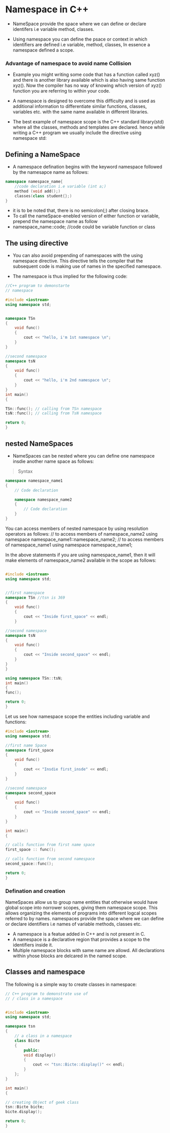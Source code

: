 # Namespace in C++

- NameSpace provide the space where we can define or declare identifers i.e variable method, classes.

- Using namespace you can define the psace or context in which identifiers are defined i.e variable, method, classes, In essence a namespace defined a scope.

### Advantage of namespace to avoid name Collision

- Example you might writing some code that has a function called xyz() and there is another library available which is also having same function xyz(). Now the compiler has no way of knowing which version of xyz() function you are referring to within your code.

- A namespace is designed to overcome this difficulty and is used as additional information to differentiate similar functions, classes, variables etc. with the same name available in different libraries.

- The best example of namespace scope is the C++ standard library(std) where all the classes, methods and templates are declared. hence while writing a C++ program we usually include the directive using namespace std:

## Defining a NameSpace

- A namespace defination begins with the keyword namespace followed by the namesapce name as follows:

```c++
namespace namespace_name{
    //code declaration i.e variable (int a;)
    method (void add();)
    classes(class student{};)
}
```
- it is to be noted that, there is no semicolon(;) after closing brace.
- To call the nameSpace-enebled version of either function or variable, prepend the namespace name as follow
- namespace_name::code; //code could be variable function or class

## The using directive
- You can also avoid prepending of namespaces with the using namespace directive. This directive tells the compiler that the subsequent code is making use of names in the specified namespace.

- The namespace is thus implied for the following code:

```c++
//C++ program to demonstarte 
// namespace

#include <iostream>
using namespace std;


namespace TSn
{
    void func()
    {
        cout << "hello, i'm 1st namespace \n";
    }
}

//second namespace 
namespace tsN
{
    void func()
    {
        cout << "hello, i'm 2nd namespace \n";
    }
}
int main()
{

TSn::func(); // calling from TSn namespace
tsN::func(); // calling from TsN namespace 

return 0;
}
```

## nested NameSpaces
- NameSpaces can be nested where you can define one namespace insdie another name space as follows:

> Syntax

```C++
namespace namespace_name1
{
    // Code declaration

    namespace namespace_name2
    {
        // Code declaration
    }
}
```
You can access members of nested namespace by using resolution operators as follows:
// to access members of namespace_name2
using namespace namespace_name1::namespace_name2;
// to access members of namespace_name1
using namespace namespace_name1;
 

In the above statements if you are using namespace_name1, then it will make elements of namespace_name2 available in the scope as follows:

```c++

#include <iostream>
using namespace std;


//first namespace
namespace TSn //tsn is 369
{
    void func()
    {
        cout << "Inside first_space" << endl;
    }

//second namespace 
namespace tsN
{
    void func()
    {
        cout << "Inside second_space" << endl;
    }
}
}

using namespace TSn::tsN;
int main()
{
func();

return 0;
}
```
Let us see how namespace scope the entities including variable and functions:

```c++
#include <iostream>
using namespace std;

//first name Space
namespace first_space
{
    void func()
    {
        cout << "Insdie first_insde" << endl;
    }
}

//second namespace 
namespace second_space
{
    void func()
    {
        cout << "Inside second_space" << endl;
    }
}

int main()
{

// calls function from first name space
first_space :: func();

// calls function from second namespace 
second_space::func();

return 0;
}
```
### Defination and creation
NameSpaces allow us to group name entities that otherwise would have global scope into norrower scopes, giving them namespace scope. This allows organizing the elements of programs into different logcal scopes referred to by names. namespaces provide the space where we can define or declare identifiers i.e names of variable methods, classes etc.

- A namespace is a featue added in C++ and is not present in C.
- A namespace is a declarative region that provides a scope to the identifiers inside it.
- Multiple namespace blocks with same name are allowd. All declarations within yhose blocks are delcared in the named scope.

## Classes and namespace
The following is a simple way to create classes in namespace:
```c++
// C++ program to demonstrate use of 
// / class in a namespace


#include <iostream>
using namespace std;

namespace tsn
{
    // a class in a namespace
    class Bicte
    {
        public:
        void display()
        {
            cout << "tsn::Bicte::display()" << endl;
        }
    };
}

int main()
{

// creating Object of geek class
tsn::Bicte bicte;
bicte.display();

return 0;
}
```